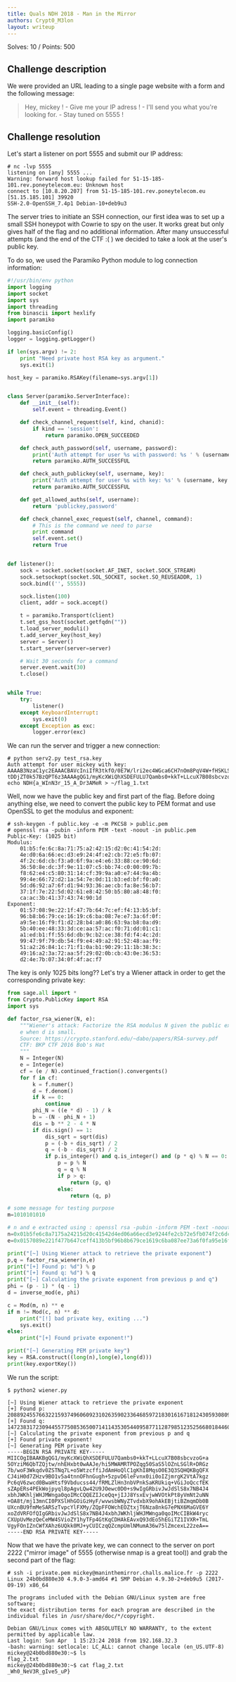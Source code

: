 ```yaml
---
title: Quals NDH 2018 - Man in the Mirror
authors: Crypt0_M3lon
layout: writeup
---
```

Solves: 10 / Points: 500
## Challenge description
We were provided an URL leading to a single page website with a form and the following message:
> Hey, mickey ! - Give me your IP adress ! - I'll send you what you're looking for. - Stay tuned on 5555 !

## Challenge resolution
Let's start a listener on port 5555 and submit our IP address:
```shell
# nc -lvp 5555
listening on [any] 5555 ...
Warning: forward host lookup failed for 51-15-185-101.rev.poneytelecom.eu: Unknown host
connect to [10.8.20.207] from 51-15-185-101.rev.poneytelecom.eu [51.15.185.101] 39920
SSH-2.0-OpenSSH_7.4p1 Debian-10+deb9u3
```

The server tries to initiate an SSH connection, our first idea was to set up a small SSH honeypot with Cowrie to spy on the user. It works great but only gives half of the flag and no additional information. After many unsuccessful attempts (and the end of the CTF :( ) we decided to take a look at the user's public key.

To do so, we used the Paramiko Python module to log connection information:

```python
#!/usr/bin/env python
import logging
import socket
import sys
import threading
from binascii import hexlify
import paramiko

logging.basicConfig()
logger = logging.getLogger()

if len(sys.argv) != 2:
    print "Need private host RSA key as argument."
    sys.exit(1)

host_key = paramiko.RSAKey(filename=sys.argv[1])


class Server(paramiko.ServerInterface):
    def __init__(self):
        self.event = threading.Event()

    def check_channel_request(self, kind, chanid):
        if kind == 'session':
            return paramiko.OPEN_SUCCEEDED

    def check_auth_password(self, username, password):
        print('Auth attempt for user %s with password: %s ' % (username, password))
        return paramiko.AUTH_SUCCESSFUL

    def check_auth_publickey(self, username, key):
        print('Auth attempt for user %s with key: %s' % (username, key.get_base64()))
        return paramiko.AUTH_SUCCESSFUL

    def get_allowed_auths(self, username):
        return 'publickey,password'

    def check_channel_exec_request(self, channel, command):
        # This is the command we need to parse
        print command
        self.event.set()
        return True


def listener():
    sock = socket.socket(socket.AF_INET, socket.SOCK_STREAM)
    sock.setsockopt(socket.SOL_SOCKET, socket.SO_REUSEADDR, 1)
    sock.bind(('', 5555))

    sock.listen(100)
    client, addr = sock.accept()

    t = paramiko.Transport(client)
    t.set_gss_host(socket.getfqdn(""))
    t.load_server_moduli()
    t.add_server_key(host_key)
    server = Server()
    t.start_server(server=server)

    # Wait 30 seconds for a command
    server.event.wait(30)
    t.close()


while True:
    try:
        listener()
    except KeyboardInterrupt:
        sys.exit(0)
    except Exception as exc:
        logger.error(exc)

```

We can run the server and trigger a new connection:

```shell
# python serv2.py test_rsa.key
Auth attempt for user mickey with key: AAAAB3NzaC1yc2EAAACBAVcIniIfR3tkfO/0E7W/lri2ec4WGca6CH7nOm8PqV4W+fHSKLSghmOauArZW0DuSDM9zqpXrPBx3QHBoe2x/1Vt25yyzjj99EwtmUefedtU+eRJopFSSKr5UaImhBxx8QqxkCkRGzg8SRaiOnKqXykCC8
tDDjZT0k57BzQPT6z3AAAAgQG1/myKcXWiQhXSDEFULU7Qambs0+kkT+LLcuX7B08sbcvzoG+a5OYziM6QbTZQjtw/nhEHxbt0wAAJe/hi5MWAMRTPOZqg50SaS5lOZnLSGlR+DRGz7b/woF3Wkqdv0ZSTNq7L+o5WtzcffiJdAmHoQlC1gKhI8MqsO0E3Q3SQHQ==
echo NDH{a_WInN3r_15_A_Dr3AMeR > ~/flag_1.txt
```

Well, now we have the public key and first part of the flag. Before doing anything else, we need to convert the public key to PEM format and use OpenSSL to get the modulus and exponent:

```shell
# ssh-keygen -f public.key -e -m PKCS8 > public.pem
# openssl rsa -pubin -inform PEM -text -noout -in public.pem
Public-Key: (1025 bit)
Modulus:
    01:b5:fe:6c:8a:71:75:a2:42:15:d2:0c:41:54:2d:
    4e:d0:6a:66:ec:d3:e9:24:4f:e2:cb:72:e5:fb:07:
    4f:2c:6d:cb:f3:a0:6f:9a:e4:e6:33:88:ce:90:6d:
    36:50:8e:dc:3f:9e:11:07:c5:bb:74:c0:00:09:7b:
    f8:62:e4:c5:80:31:14:cf:39:9a:a0:e7:44:9a:4b:
    99:4e:66:72:d2:1a:54:7e:0d:11:b3:ed:bf:f0:a0:
    5d:d6:92:a7:6f:d1:94:93:36:ae:cb:fa:8e:56:b7:
    37:1f:7e:22:5d:02:61:e8:42:50:b5:80:a8:48:f0:
    ca:ac:3b:41:37:43:74:90:1d
Exponent:
    01:57:08:9e:22:1f:47:7b:64:7c:ef:f4:13:b5:bf:
    96:b8:b6:79:ce:16:19:c6:ba:08:7e:e7:3a:6f:0f:
    a9:5e:16:f9:f1:d2:28:b4:a0:86:63:9a:b8:0a:d9:
    5b:40:ee:48:33:3d:ce:aa:57:ac:f0:71:dd:01:c1:
    a1:ed:b1:ff:55:6d:db:9c:b2:ce:38:fd:f4:4c:2d:
    99:47:9f:79:db:54:f9:e4:49:a2:91:52:48:aa:f9:
    51:a2:26:84:1c:71:f1:0a:b1:90:29:11:1b:38:3c:
    49:16:a2:3a:72:aa:5f:29:02:0b:cb:43:0e:36:53:
    d2:4e:7b:07:34:0f:4f:ac:f7
```

The key is only 1025 bits long?? Let's try a Wiener attack in order to get the corresponding private key:

```python
from sage.all import *
from Crypto.PublicKey import RSA
import sys

def factor_rsa_wiener(N, e):
    """Wiener's attack: Factorize the RSA modulus N given the public exponents
    e when d is small.
    Source: https://crypto.stanford.edu/~dabo/papers/RSA-survey.pdf
    CTF: BKP CTF 2016 Bob's Hat
    """
    N = Integer(N)
    e = Integer(e)
    cf = (e / N).continued_fraction().convergents()
    for f in cf:
        k = f.numer()
        d = f.denom()
        if k == 0:
            continue
        phi_N = ((e * d) - 1) / k
        b = -(N - phi_N + 1)
        dis = b ** 2 - 4 * N
        if dis.sign() == 1:
            dis_sqrt = sqrt(dis)
            p = (-b + dis_sqrt) / 2
            q = (-b - dis_sqrt) / 2
            if p.is_integer() and q.is_integer() and (p * q) % N == 0:
                p = p % N
                q = q % N
                if p > q:
                    return (p, q)
                else:
                    return (q, p)

# some message for testing purpose
m=1010101010

# n and e extracted using : openssl rsa -pubin -inform PEM -text -noout -in keyp.pem
n=0x01b5fe6c8a7175a24215d20c41542d4ed06a66ecd3e9244fe2cb72e5fb074f2c6dcbf3a06f9ae4e63388ce906d36508edc3f9e1107c5bb74c000097bf862e4c5803114cf399aa0e7449a4b994e6672d21a547e0d11b3edbff0a05dd692a76fd1949336aecbfa8e56b7371f7e225d0261e84250b580a848f0caac3b41374374901d
e=0x0157089e221f477b647ceff413b5bf96b8b679ce1619c6ba087ee73a6f0fa95e16f9f1d228b4a086639ab80ad95b40ee48333dceaa57acf071dd01c1a1edb1ff556ddb9cb2ce38fdf44c2d99479f79db54f9e449a2915248aaf951a226841c71f10ab19029111b383c4916a23a72aa5f29020bcb430e3653d24e7b07340f4facf7

print("[~] Using Wiener attack to retrieve the private exponent")
p,q = factor_rsa_wiener(n,e)
print("[+] Found p: %d") % p
print("[+] Found q: %d") % q
print("[~] Calculating the private exponent from previous p and q")
phi = (p - 1) * (q - 1)
d = inverse_mod(e, phi)

c = Mod(m, n) ** e
if m != Mod(c, n) ** d:
    print("[!] bad private key, exiting ...")
    sys.exit()
else:
    print("[+] Found private exponent!")

print("[~] Generating PEM private key")
key = RSA.construct((long(n),long(e),long(d)))
print(key.exportKey())
```

We run the script:

```shell
$ python2 wiener.py

[~] Using Wiener attack to retrieve the private exponent
[+] Found p: 20889245576632215937496060923102635902336468597218301616718124305930809261428763079736436110981840441822764789723011958852494201758313569356745363994791549
[+] Found q: 14723831723094455775085365007141143530544095877112879851235256680184460118386958820268233017983677957272300333838816815589094172676082132570036830797290017
[~] Calculating the private exponent from previous p and q
[+] Found private exponent!
[~] Generating PEM private key
-----BEGIN RSA PRIVATE KEY-----
MIICOgIBAAKBgQG1/myKcXWiQhXSDEFULU7Qambs0+kkT+LLcuX7B08sbcvzoG+a
5OYziM6QbTZQjtw/nhEHxbt0wAAJe/hi5MWAMRTPOZqg50SaS5lOZnLSGlR+DRGz
7b/woF3Wkqdv0ZSTNq7L+o5WtzcffiJdAmHoQlC1gKhI8MqsO0E3Q3SQHQKBgQFX
CJ4iH0d7ZHzv9BO1v5a4tnnOFhnGugh+5zpvD6leFvnx0ii0oIZjmrgK2VtA7kgz
Pc6qV6zwcd0BwaHtsf9Vbducss44/fRMLZlHn3nbVPnkSaKRUkiq+VGiJoQccfEK
sZApERs4PEkWojpyql8pAgvLQw42U9JOewc0D0+s9wIgGRbivJwJdSlS8x7NB4J4
xbhJWKhljWHJMWnga0qoIMcCQQEZIJceQq+jIJJ8YsxEvjwWVOtkPt8yVmNt2uNN
+OA8t/mj13mnCI0PXSlHhGOiGzHyF/wvwsbWNyZTvdxbX9ohAkEBjtiBZmqmDb0B
UXcnBU9fmMeSARSzTvpcYlFXMy/ZQpFFOWchEOZtxjT6Nza8nkG7ePNX6MaGVE6Y
xoZdVRFOfQIgGRbivJwJdSlS8x7NB4J4xbhJWKhljWHJMWnga0qoIMcCIBkW4ryc
CXUpUvMezQeCeMW4SVioZY1hyTFp4GtKqCDHAkEAvxQ93dEo5hEGiTZ1IVXR+TmL
VgyFOnIZnCWfXAhz6UQkk0MJ+yCUICzqQZcmpUmlNMumA36w75lZmcexL22zeA==
-----END RSA PRIVATE KEY-----
```

Now that we have the private key, we can connect to the server on port 2222 ("mirror image" of 5555 (otherwise nmap is a great tool)) and grab the second part of the flag:

```shell
# ssh -i private.pem mickey@maninthemirror.challs.malice.fr -p 2222
Linux 24b0bd880e30 4.9.0-3-amd64 #1 SMP Debian 4.9.30-2+deb9u5 (2017-09-19) x86_64

The programs included with the Debian GNU/Linux system are free software;
the exact distribution terms for each program are described in the
individual files in /usr/share/doc/*/copyright.

Debian GNU/Linux comes with ABSOLUTELY NO WARRANTY, to the extent
permitted by applicable law.
Last login: Sun Apr  1 15:23:24 2018 from 192.168.32.3
-bash: warning: setlocale: LC_ALL: cannot change locale (en_US.UTF-8)
mickey@24b0bd880e30:~$ ls
flag_2.txt
mickey@24b0bd880e30:~$ cat flag_2.txt
_Wh0_NeV3R_gIve5_uP}
```

